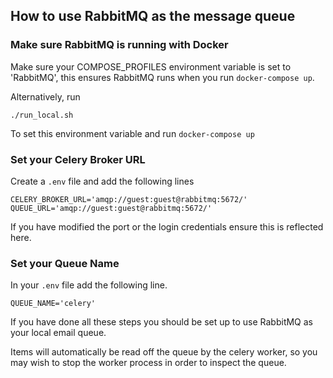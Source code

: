 ## How to use RabbitMQ as the message queue

### Make sure RabbitMQ is running with Docker

Make sure your COMPOSE_PROFILES environment variable is set to 'RabbitMQ', this ensures RabbitMQ runs when you run
`docker-compose up`.

Alternatively, run

```
./run_local.sh
```

To set this environment variable and run `docker-compose up`

### Set your Celery Broker URL

Create a `.env` file and add the following lines

```
CELERY_BROKER_URL='amqp://guest:guest@rabbitmq:5672/'
QUEUE_URL='amqp://guest:guest@rabbitmq:5672/'
```

If you have modified the port or the login credentials ensure this is reflected here.

### Set your Queue Name

In your `.env` file add the following line.

```
QUEUE_NAME='celery'
```

If you have done all these steps you should be set up to use RabbitMQ as your local email queue.

Items will automatically be read off the queue by the celery worker, so you may wish to stop the worker process in order to inspect the queue.
